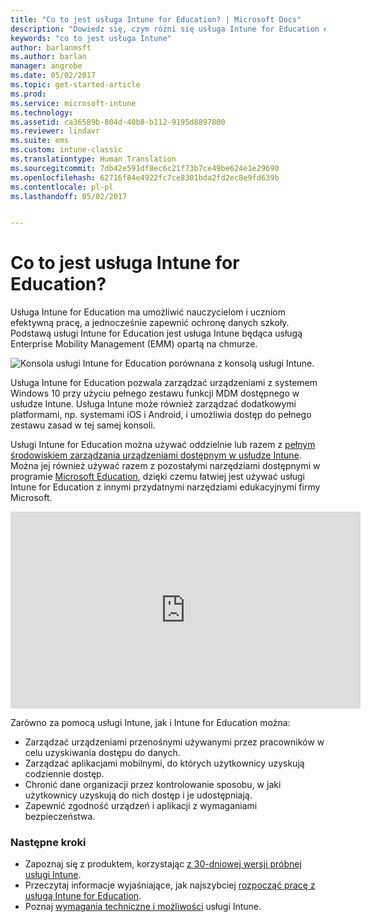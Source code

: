 ```yaml
---
title: "Co to jest usługa Intune for Education? | Microsoft Docs"
description: "Dowiedz się, czym różni się usługa Intune for Education od pełnego środowiska zarządzania usługi Intune."
keywords: "co to jest usługa Intune"
author: barlanmsft
ms.author: barlan
manager: angrobe
ms.date: 05/02/2017
ms.topic: get-started-article
ms.prod: 
ms.service: microsoft-intune
ms.technology: 
ms.assetid: ca36589b-804d-40b8-b112-9195d8897800
ms.reviewer: lindavr
ms.suite: ems
ms.custom: intune-classic
ms.translationtype: Human Translation
ms.sourcegitcommit: 7db42e591df8ec6c21f73b7ce49be624e1e29690
ms.openlocfilehash: 62716f84e4922fc7ce8301bda2fd2ec8e9fd639b
ms.contentlocale: pl-pl
ms.lasthandoff: 05/02/2017


---
```


# <a name="what-is-intune-for-education"></a>Co to jest usługa Intune for Education?

Usługa Intune for Education ma umożliwić nauczycielom i uczniom efektywną pracę, a jednocześnie zapewnić ochronę danych szkoły. Podstawą usługi Intune for Education jest usługa Intune będąca usługą Enterprise Mobility Management (EMM) opartą na chmurze.

![Konsola usługi Intune for Education porównana z konsolą usługi Intune.](../media/intune-azure-vs-intuneEDU.png)

Usługa Intune for Education pozwala zarządzać urządzeniami z systemem Windows 10 przy użyciu pełnego zestawu funkcji MDM dostępnego w usłudze Intune. Usługa Intune może również zarządzać dodatkowymi platformami, np. systemami iOS i Android, i umożliwia dostęp do pełnego zestawu zasad w tej samej konsoli.

Usługi Intune for Education można używać oddzielnie lub razem z [pełnym środowiskiem zarządzania urządzeniami dostępnym w usłudze Intune](/understand-explore/introduction-to-microsoft-intune). Można jej również używać razem z pozostałymi narzędziami dostępnymi w programie [Microsoft Education](https://microsoft.com/education), dzięki czemu łatwiej jest używać usługi Intune for Education z innymi przydatnymi narzędziami edukacyjnymi firmy Microsoft.

<iframe width="560" height="315" src="https://www.youtube.com/embed/ukrnCwcLvV8" frameborder="0" allowfullscreen></iframe>

Zarówno za pomocą usługi Intune, jak i Intune for Education można:
* Zarządzać urządzeniami przenośnymi używanymi przez pracowników w celu uzyskiwania dostępu do danych.
* Zarządzać aplikacjami mobilnymi, do których użytkownicy uzyskują codziennie dostęp.
* Chronić dane organizacji przez kontrolowanie sposobu, w jaki użytkownicy uzyskują do nich dostęp i je udostępniają.
* Zapewnić zgodność urządzeń i aplikacji z wymaganiami bezpieczeństwa.

### <a name="next-steps"></a>Następne kroki
* Zapoznaj się z produktem, korzystając [z 30-dniowej wersji próbnej usługi Intune](get-started-with-a-30-day-trial-of-microsoft-intune.md).
* Przeczytaj informacje wyjaśniające, jak najszybciej [rozpocząć pracę z usługą Intune for Education](https://docs.microsoft.com/intune-education/what-is-express-configuration).
* Poznaj [wymagania techniczne i możliwości](/intune/get-started/what-to-know-before-you-start-microsoft-intune) usługi Intune.

